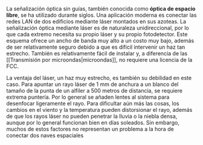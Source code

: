 La señalización óptica sin guías, también conocida como **óptica de espacio libre**, se ha utilizado durante siglos. Una aplicación moderna es conectar las redes LAN de dos edificios mediante láser montados en sus azoteas. La señalización óptica mediante láser es de naturaleza unidireccional, por lo que cada extremo necesita su propio láser y su propio fotodetector. Este esquema ofrece un ancho de banda muy alto a un costo muy bajo, además de ser relativamente seguro debido a que es difícil intervenir un haz tan estrecho. También es relativamente fácil de instalar y, a diferencia de las [[Transmisión por microondas|microondas]], no requiere una licencia de la FCC.

La ventaja del láser, un haz muy estrecho, es también su debilidad en este caso. Para apuntar un rayo láser de 1 mm de anchura a un blanco del tamaño de la punta de un alfiler a 500 metros de distancia, se requiere extrema puntería. Por lo general se añaden lentes al sistema para desenfocar ligeramente el rayo. Para dificultar aún más las cosas, los cambios en el viento y la temperatura pueden distorsionar el rayo, además de que los rayos láser no pueden penetrar la lluvia o la niebla densa, aunque por lo general funcionan bien en días soleados. Sin embargo, muchos de estos factores no representan un problema a la hora de conectar dos naves espaciales